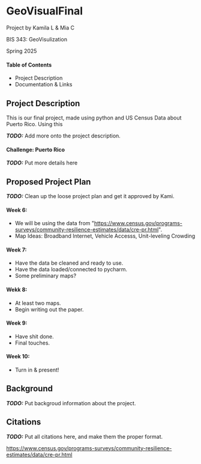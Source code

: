 # GeoVisualFinal
Project by Kamila L & Mia C

BIS 343: GeoVisulization

Spring 2025

#### Table of Contents
- Project Description
- Documentation & Links

## Project Description
 This is our final project, made using python and US Census Data about Puerto Rico. Using this
 
 **_TODO:_** Add more onto the project description.

#### Challenge: Puerto Rico
**_TODO:_** Put more details here

## Proposed Project Plan
**_TODO:_** Clean up the loose project plan and get it approved by Kami.

#### Week 6:
- We will be using the data from "https://www.census.gov/programs-surveys/community-resilience-estimates/data/cre-pr.html".
- Map Ideas: Broadband Internet, Vehicle Accesss, Unit-leveling Crowding

#### Week 7:
- Have the data be cleaned and ready to use.
- Have the data loaded/connected to pycharm.
- Some preliminary maps?

#### Wekk 8:
- At least two maps.
- Begin writing out the paper.

#### Week 9:
- Have shit done.
- Final touches.

#### Week 10:
- Turn in & present!

## Background
**_TODO:_** Put backgroud information about the project.

## Citations
**_TODO:_** Put all citations here, and make them the proper format.

https://www.census.gov/programs-surveys/community-resilience-estimates/data/cre-pr.html
